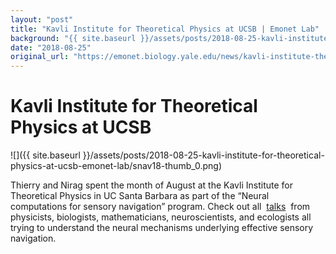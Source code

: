 ```yaml
---
layout: "post"
title: "Kavli Institute for Theoretical Physics at UCSB | Emonet Lab"
background: "{{ site.baseurl }}/assets/posts/2018-08-25-kavli-institute-for-theoretical-physics-at-ucsb-emonet-lab/snav18-thumb_0.png"
date: "2018-08-25"
original_url: "https://emonet.biology.yale.edu/news/kavli-institute-theoretical-physics-ucsb"
---
```

# Kavli Institute for Theoretical Physics at UCSB

![]({{ site.baseurl }}/assets/posts/2018-08-25-kavli-institute-for-theoretical-physics-at-ucsb-emonet-lab/snav18-thumb_0.png)

Thierry and Nirag spent the month of August at the Kavli Institute for Theoretical Physics in UC Santa Barbara as part of the “Neural computations for sensory navigation” program. Check out all  [talks](http://online.kitp.ucsb.edu/online/snav18/)  from physicists, biologists, mathematicians, neuroscientists, and ecologists all trying to understand the neural mechanisms underlying effective sensory navigation.